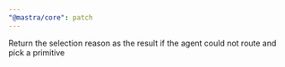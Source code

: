```yaml
---
"@mastra/core": patch
---
```


Return the selection reason as the result if the agent could not route and pick a primitive
